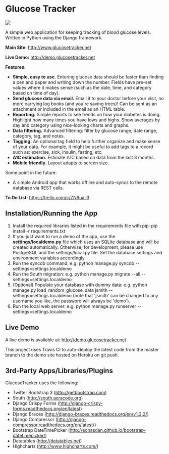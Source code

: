Glucose Tracker
===============
<a href="https://travis-ci.org/jcalazan/glucose-tracker"><img src="https://travis-ci.org/jcalazan/glucose-tracker.png"></a>

A simple web application for keeping tracking of blood glucose levels.  Written in Python using the Django framework.

<b>Main Site:</b> http://www.glucosetracker.net

<b>Live Demo:</b> http://demo.glucosetracker.net

<b>Features:</b>

* <b>Simple, easy to use.</b>  Entering glucose data should be faster than finding a pen and paper and writing down the number.  Fields have pre-set values where it makes sense (such as the date, time, and category based on time of day).
* <b>Send glucose data via email.</b>  Email it to your doctor before your visit, no more carrying log books (and you're saving trees)!  Can be sent as an attachment or included in the email as an HTML table.
* <b>Reporting.</b>  Simple reports to see trends on how your diabetes is doing.  Highlight how many times you have lows and highs. Show averages by day and category using nice-looking charts and graphs.
* <b>Data filtering.</b>  Advanced filtering: filter by glucose range, date range, category, tag, and notes.
* <b>Tagging.</b>  An optional tag field to help further organize and make sense of your data. For example, it might be useful to add tags to a record such as: exercise, sick, insulin, fasting, etc.
* <b>A1C estimation.</b>  Estimate A1C based on data from the last 3 months.
* <b>Mobile friendly.</b>  Layout adapts to screen size.

Some point in the future:

* A simple Android app that works offline and auto-syncs to the remote database via REST calls.

<b>To Do List:</b> https://trello.com/c/ZN9ualI3

Installation/Running the App
----------------------------

1. Install the required libraries listed in the requirements file with pip: pip install -r requirements.txt
2. If you just want to run a demo of the app, use the <b>settings/localdemo.py</b> file which uses an SQLite database and will be created automatically. Otherwise, for development, please use PostgreSQL and the settings/local.py file.  Set the database settings and environment variables accordingly.
3. Run the syncdb command: e.g. python manage.py syncdb --settings=settings.localdemo
4. Run the South migration: e.g. python manage.py migrate --all --settings=settings.localdemo
5. (Optional) Populate your database with dummy data: e.g. python manage.py load_random_glucose_data jsmith --settings=settings.localdemo (note that 'jsmith' can be changed to any username you like, the password will always be 'demo').
6. Run the local web server: e.g. python manage.py runserver --settings=settings.localdemo

Live Demo
---------

A live demo is available at: http://demo.glucosetracker.net

This project uses Travis CI to auto-deploy the latest code from the master branch to the demo site hosted on Heroku on git push.

3rd-Party Apps/Libraries/Plugins
--------------------------------

GlucoseTracker uses the following:

* Twitter Bootstrap 3 (http://getbootstrap.com)
* South (http://south.aeracode.org)
* Django Crispy Forms (http://django-crispy-forms.readthedocs.org/en/latest)
* Django Braces (http://django-braces.readthedocs.org/en/v1.2.2/)
* Django Compressor (http://django-compressor.readthedocs.org/en/latest/)
* Bootstrap DateTimePicker (http://eonasdan.github.io/bootstrap-datetimepicker/)
* Datatables (http://datatables.net)
* Highcharts (http://www.highcharts.com/)
